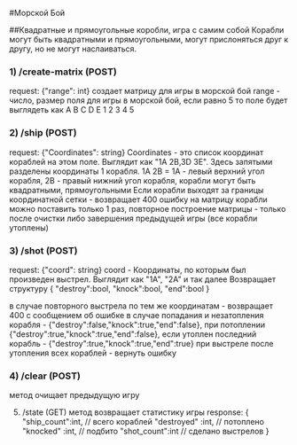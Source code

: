 #Морской Бой


##Квадратные и прямоугольные коробли, игра с самим собой
Корабли могут быть квадратными и прямоугольными, 
могут прислоняться друг к другу, но не могут наслаиваться.

### 1) /create-matrix (POST)
request: {"range": int} 
создает матрицу для игры в морской бой
range - число, размер поля для игры в морской бой,  если равно 5 то поле будет выглядеть как 
 A B C D E
1
2
3
4
5

### 2) /ship (POST) 
request: {"Coordinates": string}
Coordinates - это список координат кораблей на этом поле. Выглядит как "1A 2B,3D 3E". Здесь запятыми разделены координаты 1 корабля. 1A 2B = 1A - левый верхний угол корабля, 2B - правый нижний угол корабля, корабли могут быть квадратными, прямоугольными
Если корабли выходят за границы координатной сетки - возвращает 400 ошибку
на матрицу корабли можно поставить только 1 раз, повторное построение матрицы - только после очистки либо завершения предыдущей игры (все корабли утоплены)

### 3) /shot (POST)
request: {"сoord": string}
сoord - Координаты, по которым был произведен выстрел. Выглядит как "1A", "2A" и так далее
Возвращает структуру
{
	"destroy":bool,
	"knock":bool,
	"end":bool
}

в случае повторного выстрела по тем же координатам - возвращает 400 с сообщением об ошибке
в случае попадания и незатопления корабля - {"destroy":false,"knock":true,"end":false}, при потоплении {"destroy":true,"knock":true,"end":false},
если утоплен последний корабль - {"destroy":true,"knock":true,"end":true}
при выстреле после утопления всех кораблей - вернуть ошибку

### 4) /clear (POST)
метод очищает предыдущую игру

5) /state (GET)
метод возвращает статистику игры
response:
{
	"ship_count":int, // всего кораблей
	"destroyed" :int, // потоплено
	"knocked"   :int, // подбито
	"shot_count":int  // сделано выстрелов
}